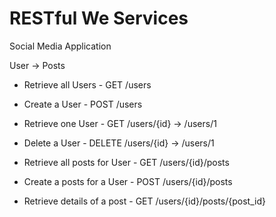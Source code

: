 # RESTful We Services

Social Media Application

User -> Posts

- Retrieve all Users    - GET   /users
- Create a User         - POST  /users
- Retrieve one User     - GET   /users/{id}     ->  /users/1
- Delete a User         - DELETE    /users/{id} ->  /users/1

- Retrieve all posts for User   - GET   /users/{id}/posts
- Create a posts for a User     - POST  /users/{id}/posts
- Retrieve details of a post    - GET   /users/{id}/posts/{post_id}